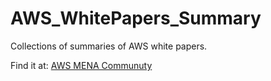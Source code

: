 # AWS_WhitePapers_Summary

Collections of summaries of AWS white papers. 

Find it at:  <a href="https://dev.to/awsmenacommunity"> AWS MENA Communuty </a>

  





